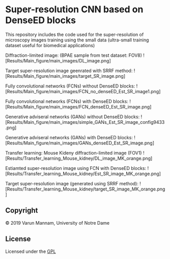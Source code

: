 # Super-resolution CNN based on DenseED blocks
This repository includes the code used for the super-resolution of microscopy images training using the small data (ultra-small training dataset useful for biomedical applications)

Diffraction-limited image: (BPAE sample from test dataset: FOV8)
![Results/Main_figure/main_images/DL_image.png]


Target super-resolution image geenrated with SRRF method: 
![Results/Main_figure/main_images/target_SR_image.png]


Fully convolutional networks (FCNs) without DenseED blocks:
![Results/Main_figure/main_images/FCN_no_denseED_Est_SR_image1.png]


Fully convolutional networks (FCNs) with DenseED blocks:
![Results/Main_figure/main_images/FCN_denseED_Est_SR_image.png]


Generative adviseral networks (GANs) without DenseED blocks:
![Results/Main_figure/main_images/simple_GANs_Est_SR_image_config9433.png]


Generative adviseral networks (GANs) with DenseED blocks:
![Results/Main_figure/main_images/GANs_denseED_Est_SR_image.png]


Transfer learning: 
Mouse Kideny diffraction-limited image (FOV1)
![Results/Transfer_learning_Mouse_kidney/DL_image_MK_orange.png]


Estiamted super-resolution image using FCN with DenseED blocks: 
![Results/Transfer_learning_Mouse_kidney/Est_SR_image_MK_orange.png]


Target super-resolution image (generated using SRRF method): 
![Results/Transfer_learning_Mouse_kidney/target_SR_image_MK_orange.png]



## **Copyright**

© 2019 Varun Mannam, University of Notre Dame  

## **License**

Licensed under the [GPL](https://github.com/ND-HowardGroup/SPIE-JBO-CNN-SR/blob/main/LICENSE)
